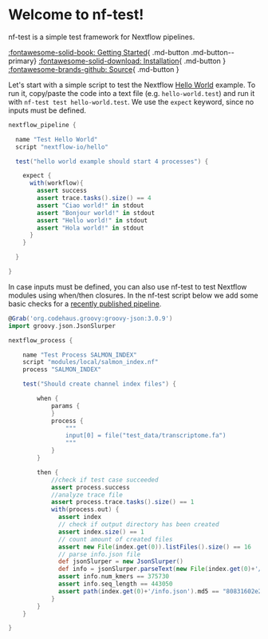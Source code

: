 # Welcome to nf-test!

nf-test is a simple test framework for Nextflow pipelines.


[:fontawesome-solid-book: Getting Started](getting-started.md){ .md-button .md-button--primary} [:fontawesome-solid-download: Installation](installation.md){ .md-button } [:fontawesome-brands-github: Source](https://github.com/askimed/nf-test){ .md-button }


Let's start with a simple script to test the Nextflow [Hello World](https://github.com/nextflow-io/hello) example. To run it, copy/paste the code into a text file (e.g. `hello-world.test`) and run it with `nf-test test hello-world.test`. We use the `expect` keyword, since no inputs must be defined.

```Groovy
nextflow_pipeline {

  name "Test Hello World"
  script "nextflow-io/hello"

  test("hello world example should start 4 processes") {

    expect {
      with(workflow){
        assert success
        assert trace.tasks().size() == 4
        assert "Ciao world!" in stdout
        assert "Bonjour world!" in stdout
        assert "Hello world!" in stdout
        assert "Hola world!" in stdout
      }
    }

  }

}
```

In case inputs must be defined, you can also use nf-test to test Nextflow modules using when/then closures. In the nf-test script below we add some basic checks for a [recently published pipeline](https://github.com/GoekeLab/bioinformatics-workflows/tree/master/nextflow).

```Groovy
@Grab('org.codehaus.groovy:groovy-json:3.0.9')
import groovy.json.JsonSlurper

nextflow_process {

    name "Test Process SALMON_INDEX"
    script "modules/local/salmon_index.nf"
    process "SALMON_INDEX"

    test("Should create channel index files") {

        when {
            params {
            }
            process {
                """
                input[0] = file("test_data/transcriptome.fa")
                """
            }
        }

        then {
            //check if test case succeeded
            assert process.success
            //analyze trace file
            assert process.trace.tasks().size() == 1
            with(process.out) {
              assert index
              // check if output directory has been created
              assert index.size() == 1
              // count amount of created files
              assert new File(index.get(0)).listFiles().size() == 16
              // parse info.json file
              def jsonSlurper = new JsonSlurper()
              def info = jsonSlurper.parseText(new File(index.get(0)+'/info.json').text)
              assert info.num_kmers == 375730
              assert info.seq_length == 443050
              assert path(index.get(0)+'/info.json').md5 == "80831602e2ac825e3e63ba9df5d23505"
            }
        }
    }

}

```
